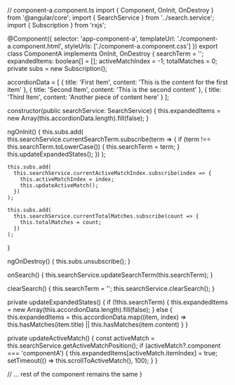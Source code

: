 
// component-a.component.ts
import { Component, OnInit, OnDestroy } from '@angular/core';
import { SearchService } from '../search.service';
import { Subscription } from 'rxjs';

@Component({
  selector: 'app-component-a',
  templateUrl: './component-a.component.html',
  styleUrls: ['./component-a.component.css']
})
export class ComponentA implements OnInit, OnDestroy {
  searchTerm = '';
  expandedItems: boolean[] = [];
  activeMatchIndex = -1;
  totalMatches = 0;
  private subs = new Subscription();

  accordionData = [
    { title: 'First Item', content: 'This is the content for the first item' },
    { title: 'Second Item', content: 'This is the second content' },
    { title: 'Third Item', content: 'Another piece of content here' }
  ];

  constructor(public searchService: SearchService) {
    this.expandedItems = new Array(this.accordionData.length).fill(false);
  }

  ngOnInit() {
    this.subs.add(
      this.searchService.currentSearchTerm.subscribe(term => {
        if (term !== this.searchTerm.toLowerCase()) {
          this.searchTerm = term;
        }
        this.updateExpandedStates();
      })
    );

    this.subs.add(
      this.searchService.currentActiveMatchIndex.subscribe(index => {
        this.activeMatchIndex = index;
        this.updateActiveMatch();
      })
    );

    this.subs.add(
      this.searchService.currentTotalMatches.subscribe(count => {
        this.totalMatches = count;
      })
    );
  }

  ngOnDestroy() {
    this.subs.unsubscribe();
  }

  onSearch() {
    this.searchService.updateSearchTerm(this.searchTerm);
  }

  clearSearch() {
    this.searchTerm = '';
    this.searchService.clearSearch();
  }

  private updateExpandedStates() {
    if (!this.searchTerm) {
      this.expandedItems = new Array(this.accordionData.length).fill(false);
    } else {
      this.expandedItems = this.accordionData.map((item, index) => 
        this.hasMatches(item.title) || this.hasMatches(item.content)
    }
  }

  private updateActiveMatch() {
    const activeMatch = this.searchService.getActiveMatchPosition();
    if (activeMatch?.component === 'componentA') {
      this.expandedItems[activeMatch.itemIndex] = true;
      setTimeout(() => this.scrollToActiveMatch(), 100);
    }
  }

  // ... rest of the component remains the same
}
